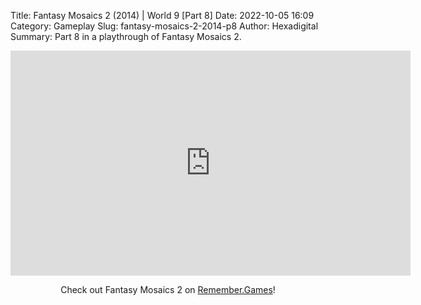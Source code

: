 Title: Fantasy Mosaics 2 (2014) | World 9 [Part 8]
Date: 2022-10-05 16:09
Category: Gameplay
Slug: fantasy-mosaics-2-2014-p8
Author: Hexadigital
Summary: Part 8 in a playthrough of Fantasy Mosaics 2.

<center><iframe src="https://www.youtube.com/embed/55bClOvVE1s?feature=oembed" allow="accelerometer; autoplay; encrypted-media; gyroscope; picture-in-picture" width="640" height="360" frameborder="0"></iframe>

Check out Fantasy Mosaics 2 on [Remember.Games](https://remember.games/game/6395/fantasy-mosaics-2/)!</center>

